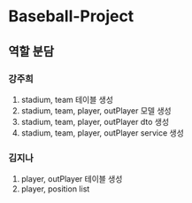 # Baseball-Project
## 역할 분담
### 강주희
1. stadium, team 테이블 생성
2. stadium, team, player, outPlayer 모델 생성
3. stadium, team, player, outPlayer dto 생성
4. stadium, team, player, outPlayer service 생성
   
### 김지나
1. player, outPlayer 테이블 생성
2. player, position list
